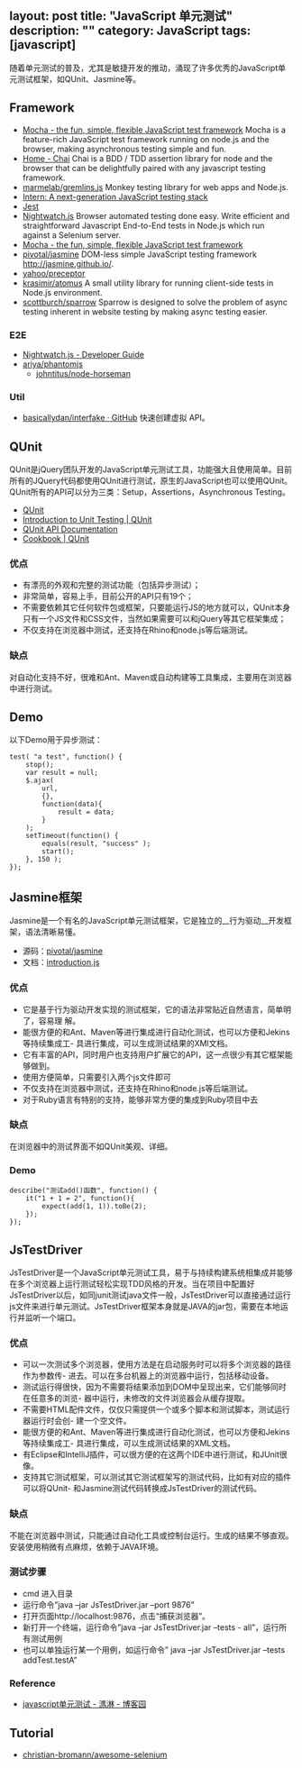 layout: post
title: "JavaScript 单元测试"
description: ""
category: JavaScript
tags: [javascript]
---

随着单元测试的普及，尤其是敏捷开发的推动，涌现了许多优秀的JavaScript单元测试框架，如QUnit、Jasmine等。

<!--more-->

## Framework

- [Mocha - the fun, simple, flexible JavaScript test framework](http://mochajs.org/) Mocha is a feature-rich JavaScript test framework running on node.js and the browser, making asynchronous testing simple and fun.
- [Home - Chai](http://chaijs.com/) Chai is a BDD / TDD assertion library for node and the browser that can be delightfully paired with any javascript testing framework.
- [marmelab/gremlins.js](https://github.com/marmelab/gremlins.js) Monkey testing library for web apps and Node.js.
- [Intern: A next-generation JavaScript testing stack](http://theintern.io/)
- [Jest](http://facebook.github.io/jest/index.html)
- [Nightwatch.js](http://nightwatchjs.org/) Browser automated testing done easy. Write efficient and straightforward Javascript End-to-End tests in Node.js which run against a Selenium server.
- [Mocha - the fun, simple, flexible JavaScript test framework](http://visionmedia.github.io/mocha/)
- [pivotal/jasmine](https://github.com/pivotal/jasmine) DOM-less simple JavaScript testing framework <http://jasmine.github.io/>.
- [yahoo/preceptor](https://github.com/yahoo/preceptor)
- [krasimir/atomus](https://github.com/krasimir/atomus) A small utility library for running client-side tests in Node.js environment.
- [scottburch/sparrow](https://github.com/scottburch/sparrow) Sparrow is designed to solve the problem of async testing inherent in website testing by making async testing easier.

### E2E

- [Nightwatch.js - Developer Guide](http://nightwatchjs.org/guide)
- [ariya/phantomjs](https://github.com/ariya/phantomjs)
    + [johntitus/node-horseman](https://github.com/johntitus/node-horseman)

### Util

- [basicallydan/interfake · GitHub](https://github.com/basicallydan/interfake) 快速创建虚拟 API。

## QUnit

QUnit是jQuery团队开发的JavaScript单元测试工具，功能强大且使用简单。目前所有的JQuery代码都使用QUnit进行测试，原生的JavaScript也可以使用QUnit。QUnit所有的API可以分为三类：Setup，Assertions，Asynchronous Testing。

- [QUnit](http://qunitjs.com/)
- [Introduction to Unit Testing | QUnit](http://qunitjs.com/intro/)
- [QUnit API Documentation](http://api.qunitjs.com/)
- [Cookbook | QUnit](http://qunitjs.com/cookbook/)

### 优点

- 有漂亮的外观和完整的测试功能（包括异步测试）；
- 非常简单，容易上手，目前公开的API只有19个；
- 不需要依赖其它任何软件包或框架，只要能运行JS的地方就可以，QUnit本身只有一个JS文件和CSS文件，当然如果需要可以和jQuery等其它框架集成；
- 不仅支持在浏览器中测试，还支持在Rhino和node.js等后端测试。

### 缺点

对自动化支持不好，很难和Ant、Maven或自动构建等工具集成，主要用在浏览器中进行测试。

## Demo

以下Demo用于异步测试：

    test( "a test", function() {
        stop();
        var result = null;
        $.ajax(
            url,
            {},
            function(data){
                result = data;
            }
        );
        setTimeout(function() {
            equals(result, "success" );
            start();
        }, 150 );
    });

## Jasmine框架

Jasmine是一个有名的JavaScript单元测试框架，它是独立的__行为驱动__开发框架，语法清晰易懂。

- 源码：[pivotal/jasmine](https://github.com/pivotal/jasmine)
- 文档：[introduction.js](http://jasmine.github.io/2.0/introduction.html)

### 优点

- 它是基于行为驱动开发实现的测试框架，它的语法非常贴近自然语言，简单明了，容易理 解。
- 能很方便的和Ant、Maven等进行集成进行自动化测试，也可以方便和Jekins等持续集成工- 具进行集成，可以生成测试结果的XMl文档。
- 它有丰富的API，同时用户也支持用户扩展它的API，这一点很少有其它框架能够做到。
- 使用方便简单，只需要引入两个js文件即可
- 不仅支持在浏览器中测试，还支持在Rhino和node.js等后端测试。
- 对于Ruby语言有特别的支持，能够非常方便的集成到Ruby项目中去

### 缺点

在浏览器中的测试界面不如QUnit美观、详细。

### Demo

    describe("测试add()函数", function() {
        it("1 + 1 = 2", function(){
            expect(add(1, 1)).toBe(2);
        });
    });

## JsTestDriver

JsTestDriver是一个JavaScript单元测试工具，易于与持续构建系统相集成并能够在多个浏览器上运行测试轻松实现TDD风格的开发。当在项目中配置好JsTestDriver以后，如同junit测试java文件一般，JsTestDriver可以直接通过运行js文件来进行单元测试。JsTestDriver框架本身就是JAVA的jar包，需要在本地运行并监听一个端口。

### 优点

- 可以一次测试多个浏览器，使用方法是在启动服务时可以将多个浏览器的路径作为参数传- 进去。可以在多台机器上的浏览器中运行，包括移动设备。
- 测试运行得很快，因为不需要将结果添加到DOM中呈现出来，它们能够同时在任意多的浏览- 器中运行，未修改的文件浏览器会从缓存提取。
- 不需要HTML配件文件，仅仅只需提供一个或多个脚本和测试脚本，测试运行器运行时会创- 建一个空文件。
- 能很方便的和Ant、Maven等进行集成进行自动化测试，也可以方便和Jekins等持续集成工- 具进行集成，可以生成测试结果的XML文档。
- 有Eclipse和IntelliJ插件，可以很方便的在这两个IDE中进行测试，和JUnit很像。
- 支持其它测试框架，可以测试其它测试框架写的测试代码，比如有对应的插件可以将QUnit- 和Jasmine测试代码转换成JsTestDriver的测试代码。

### 缺点

不能在浏览器中测试，只能通过自动化工具或控制台运行。生成的结果不够直观。
安装使用稍微有点麻烦，依赖于JAVA环境。

### 测试步骤

- cmd 进入目录
- 运行命令”java –jar JsTestDriver.jar –port 9876”
- 打开页面http://localhost:9876，点击“捕获浏览器”。
- 新打开一个终端，运行命令”java –jar JsTestDriver.jar –tests - all”，运行所有测试用例
- 也可以单独运行某一个用例，如运行命令” java –jar JsTestDriver.jar –tests addTest.testA”

### Reference

- [javascript单元测试 - 溤淋 - 博客园](http://www.cnblogs.com/frostbelt/archive/2012/08/03/2622302.html)

## Tutorial

- [christian-bromann/awesome-selenium](https://github.com/christian-bromann/awesome-selenium)
